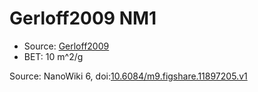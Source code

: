 <a name="material" />

# Gerloff2009 NM1
<script type="application/ld+json">
  {
    "@context": "https://schema.org/",
    "@type": "ChemicalSubstance",
    "@id": "https://egonw.github.io/nanowiki/nanowiki150.html#material",
    "http://purl.org/dc/terms/conformsTo":
      {
        "@type": "CreativeWork",
        "@id": "https://bioschemas.org/profiles/ChemicalSubstance/0.4-RELEASE/"
      },
    "identfier": "150",
    "name": "Gerloff2009 NM1",
    "url": "https://egonw.github.io/nanowiki/nanowiki150.html#material",
    "sameAs": "http://127.0.0.1/mediawiki/index.php/Special:URIResolver/Gerloff2009_NM1"
  }
</script>


* Source: [Gerloff2009](articleGerloff2009.md)
* BET: 10 m^2/g


Source: NanoWiki 6, doi:[10.6084/m9.figshare.11897205.v1](https://doi.org/10.6084/m9.figshare.11897205.v1)

